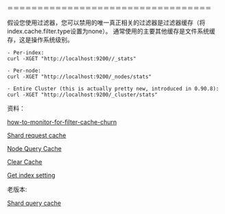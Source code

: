 

＝＝＝＝＝＝＝＝＝＝＝＝＝＝＝＝＝＝＝＝＝＝＝＝＝＝＝＝＝＝＝＝＝＝

假设您使用过滤器，您可以禁用的唯一真正相关的过滤器是过滤器缓存（将index.cache.filter.type设置为none）。 通常使用的主要其他缓存是文件系统缓存，这是操作系统级别。

```
- Per-index: 
curl -XGET "http://localhost:9200//_stats" 

- Per-node: 
curl -XGET "http://localhost:9200/_nodes/stats" 

- Entire Cluster (this is actually pretty new, introduced in 0.90.8): 
curl -XGET "http://localhost:9200/_cluster/stats" 
```


资料：

[how-to-monitor-for-filter-cache-churn](https://discuss.elastic.co/t/how-to-monitor-for-filter-cache-churn/15439/4)


[Shard request cache](https://www.elastic.co/guide/en/elasticsearch/reference/current/shard-request-cache.html)

[Node Query Cache](https://www.elastic.co/guide/en/elasticsearch/reference/current/query-cache.html)


[Clear Cache](https://www.elastic.co/guide/en/elasticsearch/reference/current/indices-clearcache.html)


[Get index setting](https://www.elastic.co/guide/en/elasticsearch/reference/current/indices-get-settings.html)

老版本:

[Shard query cache](https://www.elastic.co/guide/en/elasticsearch/reference/1.7/index-modules-shard-query-cache.html#_cache_invalidation)